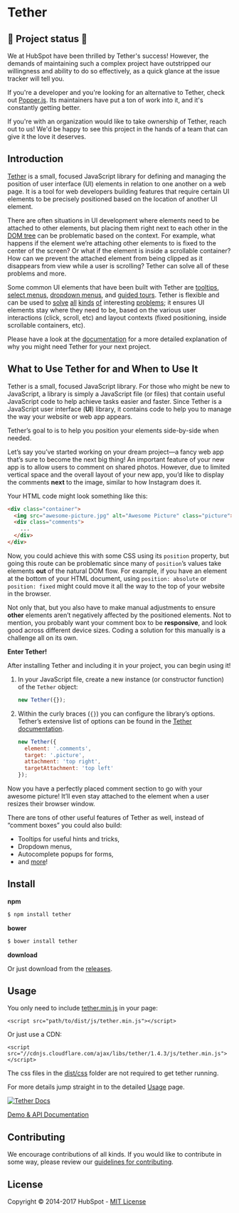 # Tether

## :rotating_light: Project status :rotating_light:

We at HubSpot have been thrilled by Tether's success! However, the demands of maintaining such a complex project have outstripped our willingness and ability to do so effectively, as a quick glance at the issue tracker will tell you.

If you're a developer and you're looking for an alternative to Tether, check out [Popper.js](https://popper.js.org/). Its maintainers have put a ton of work into it, and it's constantly getting better.

If you're with an organization would like to take ownership of Tether, reach out to us! We'd be happy to see this project in the hands of a team that can give it the love it deserves.

## Introduction

[Tether](http://github.hubspot.com/tether/) is a small, focused JavaScript library for defining and managing the position of user interface (UI) elements in relation to one another on a web page. It is a tool for web developers building features that require certain UI elements to be precisely positioned based on the location of another UI element.

There are often situations in UI development where elements need to be attached to other elements, but placing them right next to each other in the [DOM tree](https://en.wikipedia.org/wiki/Document_Object_Model) can be problematic based on the context. For example, what happens if the element we’re attaching other elements to is fixed to the center of the screen? Or what if the element is inside a scrollable container? How can we prevent the attached element from being clipped as it disappears from view while a user is scrolling? Tether can solve all of these problems and more.

Some common UI elements that have been built with Tether are [tooltips](http://github.hubspot.com/tooltip/docs/welcome), [select menus](http://github.hubspot.com/select/docs/welcome), [dropdown menus](http://github.hubspot.com/drop/docs/welcome), and [guided tours](http://github.hubspot.com/shepherd/docs/welcome). Tether is flexible and can be used to [solve](http://github.hubspot.com/tether/examples/out-of-bounds/) [all](http://github.hubspot.com/tether/examples/content-visible) [kinds](http://github.hubspot.com/tether/examples/element-scroll) [of](http://github.hubspot.com/tether/examples/enable-disable) interesting [problems](http://github.hubspot.com/tether/examples/viewport); it ensures UI elements stay where they need to be, based on the various user interactions (click, scroll, etc) and layout contexts (fixed positioning, inside scrollable containers, etc).

Please have a look at the [documentation](http://github.hubspot.com/tether/) for a more detailed explanation of why you might need Tether for your next project.

## What to Use Tether for and When to Use It

Tether is a small, focused JavaScript library. For those who might be new to JavaScript, a library is simply a JavaScript file (or files) that contain useful JavaScript code to help achieve tasks easier and faster. Since Tether is a JavaScript user interface (**UI**) library, it contains code to help you to manage the way your website or web app appears.

Tether’s goal to is to help you position your elements side-by-side when needed.

Let’s say you’ve started working on your dream project&mdash;a fancy web app that’s sure to become the next big thing! An important feature of your new app is to allow users to comment on shared photos. However, due to limited vertical space and the overall layout of your new app, you’d like to display the comments **next** to the image, similar to how Instagram does it.

Your HTML code might look something like this:

```html
<div class="container">
  <img src="awesome-picture.jpg" alt="Awesome Picture" class="picture">
  <div class="comments">
    ...
  </div>
</div>
```

Now, you could achieve this with some CSS using its `position` property, but going this route can be problematic since many of `position`’s values take elements **out** of the natural DOM flow. For example, if you have an element at the bottom of your HTML document, using `position: absolute` or `position: fixed` might could move it all the way to the top of your website in the browser.

Not only that, but you also have to make manual adjustments to ensure **other** elements aren’t negatively affected by the positioned elements. Not to mention, you probably want your comment box to be **responsive**, and look good across different device sizes. Coding a solution for this manually is a challenge all on its own.

**Enter Tether!**

After installing Tether and including it in your project, you can begin using it!

1. In your JavaScript file, create a new instance (or constructor function) of the `Tether` object:

    ```javascript
    new Tether({});
    ```

2. Within the curly braces (`{}`) you can configure the library’s options. Tether’s extensive list of options can be found in the [Tether documentation](http://github.hubspot.com/tether/).

    ```javascript
    new Tether({
      element: '.comments',
      target: '.picture',
      attachment: 'top right',
      targetAttachment: 'top left'
    });
    ```

Now you have a perfectly placed comment section to go with your awesome picture! It’ll even stay attached to the element when a user resizes their browser window.

There are tons of other useful features of Tether as well, instead of “comment boxes” you could also build:

* Tooltips for useful hints and tricks,
* Dropdown menus,
* Autocomplete popups for forms,
* and [more](http://github.hubspot.com/tether/examples/list_of_examples/)!

## Install

__npm__
```sh
$ npm install tether
```

__bower__
```sh
$ bower install tether
```

__download__

Or just download from the [releases](https://github.com/HubSpot/tether/releases).

## Usage
You only need to include [tether.min.js](https://github.com/HubSpot/tether/blob/master/dist/js/tether.min.js) in your page:
```
<script src="path/to/dist/js/tether.min.js"></script>
```
Or just use a CDN:
```
<script src="//cdnjs.cloudflare.com/ajax/libs/tether/1.4.3/js/tether.min.js"></script>
```

The css files in the [dist/css](https://github.com/HubSpot/tether/tree/master/dist/css) folder are not required to get tether running.

For more details jump straight in to the detailed [Usage](http://github.hubspot.com/tether/#usage) page.

[![Tether Docs](http://i.imgur.com/YCx8cLr.png)](http://github.hubspot.com/tether/#usage)

[Demo & API Documentation](http://github.hubspot.com/tether/)

## Contributing

We encourage contributions of all kinds. If you would like to contribute in some way, please review our [guidelines for contributing](CONTRIBUTING.md).

## License
Copyright &copy; 2014-2017 HubSpot - [MIT License](LICENSE)
